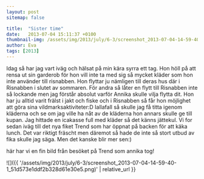 ```yaml
---
layout: post
sitemap: false

title:  "Sister time"
date:   2013-07-04 15:11:37 +0100
thumbnail-img: /assets/img/2013/july/6-3/screenshot_2013-07-04-14-59-40-1_51d573e1ddf2b328d61e30e5.png
author: Eva
tags: [2013]
---
```


Idag så har jag vart iväg och hälsat på min kära syrra ett tag. Hon höll på att rensa ut sin garderob för hon vill inte ta med sig så mycket kläder som hon inte använder till risnabben. Hon flyttar ju nämligen till deras hus där i Risnabben i slutet av sommaren. För andra så låter en flytt till Risnabben inte så lockande men jag förstår absolut varför Annika skulle vilja flytta dit. Hon har ju alltid varit frälst i jakt och fiske och i Risnabben så får hon möjlighet att göra sina vildmarksaktiviteter:D Iallafall så skulle jag få titta igenom kläderna och se om jag ville ha nåt av de kläderna hon annars skulle ge till kupan. Jag hittade en icakasse full med kläder så det känns jättekul. Vi for sedan iväg till det nya fiket Trend som har öppnat på backen för att käka lunch. Det var riktigt fräscht men däremot så hade de inte så stort utbud av fika skulle jag säga. Men det kanske blir mer sen:) 

här har vi en fin bild från besöket på Trend som annika tog!

![]({{ '/assets/img/2013/july/6-3/screenshot_2013-07-04-14-59-40-1_51d573e1ddf2b328d61e30e5.png)'  | relative_url }}

